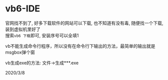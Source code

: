 # vb6-IDE

官网找不到了, 好多下载软件的网站可以下载, 也不知道有没有毒, 随便找一个下载, 装到虚拟机里好了  
搜索`vb6 下载`即可, 安装序号可以全填1  

vb不能生成命令行程序，所以没有在命令行下输出的方法，最简单的输出就是msgbox弹个窗  

vb生成exe的方法: 文件->生成***.exe  


2020/3/8  
